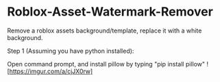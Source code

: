 # Roblox-Asset-Watermark-Remover
Remove a roblox assets background/template, replace it with a white background.

Step 1 (Assuming you have python installed):

Open command prompt, and install pillow by typing "pip install pillow"
![https://imgur.com/a/cjJX0rw]
